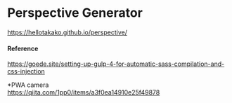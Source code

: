 # Perspective Generator
https://hellotakako.github.io/perspective/


#### Reference  
https://goede.site/setting-up-gulp-4-for-automatic-sass-compilation-and-css-injection  
  
*PWA camera  
https://qiita.com/1pp0/items/a3f0ea14910e25f49878